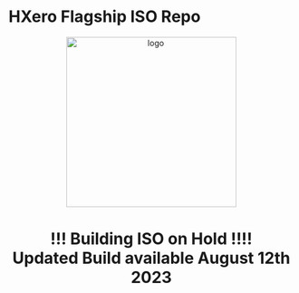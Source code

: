 # HXero Flagship ISO Repo

<p align="center">
    <img width="300" src="https://i.imgur.com/QWqMIsr.png" alt="logo">
</p>

<h1 align="center">!!! Building ISO on Hold !!!!<br />
                       Updated Build available August 12th 2023</h1>
